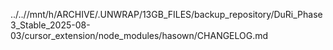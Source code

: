 ../..//mnt/h/ARCHIVE/.UNWRAP/13GB_FILES/backup_repository/DuRi_Phase3_Stable_2025-08-03/cursor_extension/node_modules/hasown/CHANGELOG.md